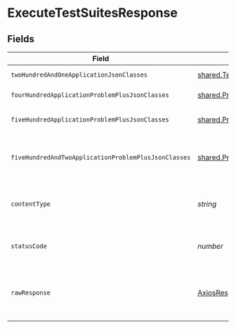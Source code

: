 # ExecuteTestSuitesResponse


## Fields

| Field                                                                                         | Type                                                                                          | Required                                                                                      | Description                                                                                   |
| --------------------------------------------------------------------------------------------- | --------------------------------------------------------------------------------------------- | --------------------------------------------------------------------------------------------- | --------------------------------------------------------------------------------------------- |
| `twoHundredAndOneApplicationJsonClasses`                                                      | [shared.TestSuiteExecutionsResult](../../../sdk/models/shared/testsuiteexecutionsresult.md)[] | :heavy_minus_sign:                                                                            | successful operation                                                                          |
| `fourHundredApplicationProblemPlusJsonClasses`                                                | [shared.Problem](../../../sdk/models/shared/problem.md)[]                                     | :heavy_minus_sign:                                                                            | problem with request body                                                                     |
| `fiveHundredApplicationProblemPlusJsonClasses`                                                | [shared.Problem](../../../sdk/models/shared/problem.md)[]                                     | :heavy_minus_sign:                                                                            | problem with test suites executions                                                           |
| `fiveHundredAndTwoApplicationProblemPlusJsonClasses`                                          | [shared.Problem](../../../sdk/models/shared/problem.md)[]                                     | :heavy_minus_sign:                                                                            | problem with communicating with kubernetes cluster                                            |
| `contentType`                                                                                 | *string*                                                                                      | :heavy_check_mark:                                                                            | HTTP response content type for this operation                                                 |
| `statusCode`                                                                                  | *number*                                                                                      | :heavy_check_mark:                                                                            | HTTP response status code for this operation                                                  |
| `rawResponse`                                                                                 | [AxiosResponse](https://axios-http.com/docs/res_schema)                                       | :heavy_check_mark:                                                                            | Raw HTTP response; suitable for custom response parsing                                       |